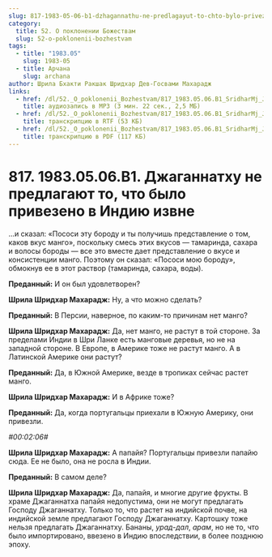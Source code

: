 ```yaml
---
slug: 817-1983-05-06-b1-dzhagannathu-ne-predlagayut-to-chto-bylo-privezeno-v-indiyu-izvne
category:
  title: 52. О поклонении Божествам
  slug: 52-o-poklonenii-bozhestvam
tags:
  - title: "1983.05"
    slug: 1983-05
  - title: Арчана
    slug: archana
author: Шрила Бхакти Ракшак Шридхар Дев-Госвами Махарадж
links:
  - href: /dl/52._O_poklonenii_Bozhestvam/817_1983.05.06.B1_SridharMj_Jaganathu_ne_predlogayut_to_chto_bylo_privezeno_v_indiyu_izvne.mp3
    title: аудиозапись в MP3 (3 мин. 22 сек., 2,5 МБ)
  - href: /dl/52._O_poklonenii_Bozhestvam/817_1983.05.06.B1_SridharMj_Jaganathu_ne_predlogayut_to_chto_bylo_privezeno_v_indiyu_izvne.rtf
    title: транскрипцию в RTF (53 КБ)
  - href: /dl/52._O_poklonenii_Bozhestvam/817_1983.05.06.B1_SridharMj_Jaganathu_ne_predlogayut_to_chto_bylo_privezeno_v_indiyu_izvne.pdf
    title: транскрипцию в PDF (117 КБ)
---
```


# 817. 1983.05.06.B1. Джаганнатху не предлагают то, что было привезено в Индию извне

…и сказал: «Пососи эту бороду и ты получишь представление о том, каков вкус манго», поскольку смесь этих вкусов — тамаринда, сахара и волосы бороды — все это вместе дает представление о вкусе и консистенции манго. Поэтому он сказал: «Пососи мою бороду», обмокнув ее в этот раствор (тамаринда, сахара, воды).

**Преданный:** И он был удовлетворен?

**Шрила Шридхар Махарадж:** Ну, а что можно сделать?

**Преданный:** В Персии, наверное, по каким-то причинам нет манго?

**Шрила Шридхар Махарадж:** Да, нет манго, не растут в той стороне. За пределами Индии в Шри Ланке есть манговые деревья, но не на западной стороне. В Европе, в Америке тоже не растут манго. А в Латинской Америке они растут?

**Преданный:** Да, в Южной Америке, везде в тропиках сейчас растет манго.

**Шрила Шридхар Махарадж:** И в Африке тоже?

**Преданный:** Да, когда португальцы приехали в Южную Америку, они привезли.

*#00:02:06#*

**Шрила Шридхар Махарадж:** А папайя? Португальцы привезли папайю сюда. Ее не было, она не росла в Индии.

**Преданный:** В самом деле?

**Шрила Шридхар Махарадж:** Да, папайя, и многие другие фрукты. В храме Джаганнатха папайя недопустима, они не могут предлагать Господу Джаганнатху. Только то, что растет на индийской почве, на индийской земле предлагают Господу Джаганнатху. Картошку тоже нельзя предлагать Джаганнатху. Бананы, *урад-дал*, *арам*, но не то, что было импортировано, ввезено в Индию впоследствии, в более позднюю эпоху.

